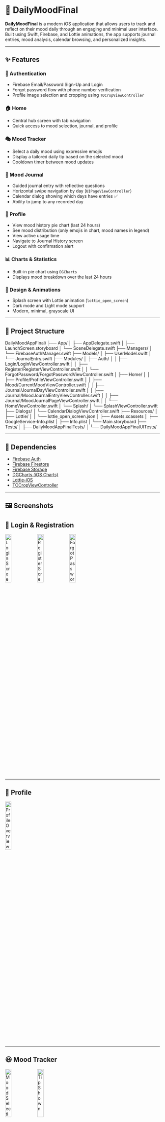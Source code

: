 # 📱 DailyMoodFinal

**DailyMoodFinal** is a modern iOS application that allows users to track and reflect on their mood daily through an engaging and minimal user interface. Built using Swift, Firebase, and Lottie animations, the app supports journal entries, mood analysis, calendar browsing, and personalized insights.

---

## ✨ Features

### 🔐 Authentication
- Firebase Email/Password Sign-Up and Login
- Forgot password flow with phone number verification
- Profile image selection and cropping using `TOCropViewController`

### 🏠 Home
- Central hub screen with tab navigation
- Quick access to mood selection, journal, and profile

### 🎭 Mood Tracker
- Select a daily mood using expressive emojis
- Display a tailored daily tip based on the selected mood
- Cooldown timer between mood updates

### 📓 Mood Journal
- Guided journal entry with reflective questions
- Horizontal swipe navigation by day (`UIPageViewController`)
- Calendar dialog showing which days have entries ✅
- Ability to jump to any recorded day

### 👤 Profile
- View mood history pie chart (last 24 hours)
- See mood distribution (only emojis in chart, mood names in legend)
- View active usage time
- Navigate to Journal History screen
- Logout with confirmation alert

### 📊 Charts & Statistics
- Built-in pie chart using `DGCharts`
- Displays mood breakdown over the last 24 hours

### 🌈 Design & Animations
- Splash screen with Lottie animation (`lottie_open_screen`)
- Dark mode and Light mode support
- Modern, minimal, grayscale UI

---

## 📁 Project Structure

DailyMoodAppFinal/
├── App/
│ ├── AppDelegate.swift
│ ├── LaunchScreen.storyboard
│ └── SceneDelegate.swift
├── Managers/
│ └── FirebaseAuthManager.swift
├── Models/
│ ├── UserModel.swift
│ └── JournalEntry.swift
├── Modules/
│ ├── Auth/
│ │ ├── Login/LoginViewController.swift
│ │ ├── Register/RegisterViewController.swift
│ │ └── ForgotPassword/ForgotPasswordViewController.swift
│ ├── Home/
│ │ ├── Profile/ProfileViewController.swift
│ │ ├── Mood/CurrentMoodViewController.swift
│ │ ├── Journal/JournalDayViewController.swift
│ │ ├── Journal/MoodJournalEntryViewController.swift
│ │ ├── Journal/MoodJournalPageViewController.swift
│ │ └── HomeViewController.swift
│ └── Splash/
│ └── SplashViewController.swift
├── Dialogs/
│ └── CalendarDialogViewController.swift
├── Resources/
│ ├── Lottie/
│ │ └── lottie_open_screen.json
│ ├── Assets.xcassets
│ ├── GoogleService-Info.plist
│ ├── Info.plist
│ └── Main.storyboard
├── Tests/
│ ├── DailyMoodAppFinalTests/
│ └── DailyMoodAppFinalUITests/

---

## 🔧 Dependencies

- [Firebase Auth](https://firebase.google.com/docs/auth)
- [Firebase Firestore](https://firebase.google.com/docs/firestore)
- [Firebase Storage](https://firebase.google.com/docs/storage)
- [DGCharts (iOS Charts)](https://github.com/danielgindi/Charts)
- [Lottie-iOS](https://github.com/airbnb/lottie-ios)
- [TOCropViewController](https://github.com/TimOliver/TOCropViewController)

---

## 🖼️ Screenshots

## 🔐 Login & Registration

<p float="left">
  <img src="https://github.com/user-attachments/assets/25e1c4b7-0f20-4644-abc8-16720a741f51" alt="Login Screen" width="20%" />
  <img src="https://github.com/user-attachments/assets/72707a1b-d26d-4c05-9a91-1744ea4496a2" alt="Register Screen" width="20%" />
  <img src="https://github.com/user-attachments/assets/f67eb8fa-deb5-4851-8652-bbf65cf33381" alt="Forgot Password Screen" width="20%" />
</p>

---

## 👤 Profile

<p float="left">
  <img src="https://github.com/user-attachments/assets/bf7cefe5-0be7-4c91-8f38-72e1416530b3" alt="Profile Overview" width="20%" />
</p>

---

## 😃 Mood Tracker

<p float="left">
  <img src="https://github.com/user-attachments/assets/1939fcd8-a325-447c-80e7-879cde28adcb" alt="Mood Selection" width="20%" />
  <img src="https://github.com/user-attachments/assets/51246ed7-8bf3-4af7-b56a-9aaa3ae698d8" alt="Tip Shown" width="20%" />
</p>

---

## 📓 Journal

<p float="left">
  <img src="https://github.com/user-attachments/assets/5365d907-3e39-45a1-ac2f-07ecf4d06cac" alt="Journal Entry" width="20%" />
  <img src="https://github.com/user-attachments/assets/363e43b4-abb1-4a0b-81ac-4e470cc9419d" alt="Journal Swipe" width="20%" />
</p>

---

## 📅 Calendar Dialog

<p float="left">
  <img src="https://github.com/user-attachments/assets/0e01030b-2b32-4327-9240-59e0a1186e17" alt="Calendar View" width="20%" />
</p>

---

## 🚀 Getting Started

1. Clone this repo:
   ```bash
   git clone https://github.com/yourusername/DailyMoodFinal.git
   

2.Open the project in Xcode:
   ```bash
    open DailyMoodAppFinal.xcodeproj
    

3.Install Pods (if applicable):
    ```bash
    pod install

4.Replace GoogleService-Info.plist with your own from Firebase Console.

5.Run the app on a simulator or device.

---

### 🙋‍♂️ Author
Developed by Roei Hakmon
Feel free to reach out for questions, feedback, or collaboration.

